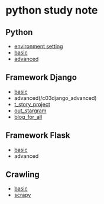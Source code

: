 # python study note

## Python

- [environment setting](doc.md)
- [basic](/c01basic)
- [advanced](/c03django_advanced)

## Framework Django

- [basic](/c02django_basic)
- advanced(/c03django_advanced)
- [t_story_project](/c04tstory_project)
- [out_stargram](/)
- [blog_for_all](/)

## Framework Flask

- [basic](/c03flask-basic)
- advanced

## Crawling

- [basic](/p02crawling-basic)
- [scrapy](/p03crawling-scrapy)
